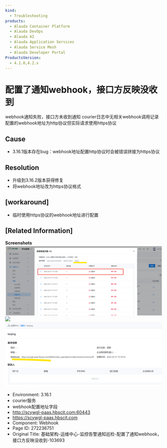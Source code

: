 ```yaml
---
kind:
  - Troubleshooting
products:
  - Alauda Container Platform
  - Alauda DevOps
  - Alauda AI
  - Alauda Application Services
  - Alauda Service Mesh
  - Alauda Developer Portal
ProductsVersion:
  - 4.1.0,4.2.x
---
```

<!-- A type of document that involves encountering a fault, diagnosing it, performing root cause analysis, and providing solutions. -->

# 配置了通知webhook，接口方反映没收到

webhook通知失败，接口方未收到通知 courier日志中无相关webhook调用记录 配置的webhook地址为http协议但实际请求使用https协议

## Cause
- 3.16.1版本存在bug：webhook地址配置http协议时会被错误拼接为https协议

## Resolution
- 升级到3.16.2版本获得修复
- 将webhook地址改为https协议格式

## [workaround]
- 临时使用https协议的webhook地址进行配置

## [Related Information]
**Screenshots**
![](assets/ji-chu-jia-gou-yun-wei-zhong-xin-jian-kong-gao-jing-tong-zhi-xun-jian-pei-zhi-li/mceclip0_1742551312730_q91do.png)
![](assets/ji-chu-jia-gou-yun-wei-zhong-xin-jian-kong-gao-jing-tong-zhi-xun-jian-pei-zhi-li/%E4%BC%81%E4%B8%9A%E5%BE%AE%E4%BF%A1%E6%88%AA%E5%9B%BE_17427814063029_1.png)![](assets/ji-chu-jia-gou-yun-wei-zhong-xin-jian-kong-gao-jing-tong-zhi-xun-jian-pei-zhi-li/bc300d0d1c298e8bc02272ce88c0722.png)
- Environment: 3.16.1
- courier服务
- webhook配置地址字段
- http://scywgl-paas.hbscjt.com:60443
- https://scywgl-paas.hbscjt.com
- Component: Webhook
- Page ID: 272236751
- Original Title: 基础架构-运维中心-监控告警通知巡检-配置了通知webhook，接口方反映没收到-103693
